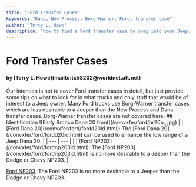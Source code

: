 ```yaml
---
title: "Ford Transfer Cases"
keywords: "Dana, New Process, Borg-Warner, Ford, transfer case"
author: "Terry L. Howe"
description: "How to find a Ford transfer case to swap into your Jeep.  Ford trucks are plentiful and many use heavy duty drive train components suitable for swaps into Jeep trucks."
---
```


# Ford Transfer Cases
<H4>by [Terry L. Howe](mailto:txh3202@worldnet.att.net)</H4>
Our intention is not to cover Ford transfer cases in detail,
but just provide some tips on what to look for in what trucks
and only stuff that would be of interest to a Jeep owner.
Many Ford trucks use Borg-Warner transfer cases which
are less desirable to a Jeeper than the New Process and Dana
transfer cases.  Borg-Warner transfer cases are not covered
here.
## Identification
![Early Bronco Dana 20 front](/convxfer/ford/br20b_.jpg)
|  | [Ford Dana 20](/convxfer/ford/fordd20id.html): The
[Ford Dana 20](/convxfer/ford/fordd20id.html) can be used to enhance the low range of a Jeep Dana 20. |
| --- | --- |
|  | [Ford NP203](/convxfer/ford/fordnp203id.html): The
[Ford NP203](/convxfer/ford/fordnp203id.html) is no more desirable to a Jeeper than the Dodge or Chevy
NP203. |

[Ford NP203](/convxfer/ford/fordnp203id.html): The
Ford NP203 is no more desirable to a Jeeper than the Dodge or Chevy
NP203.